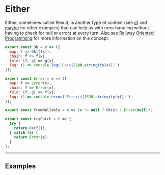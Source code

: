# Either

Either, sometimes called Result, is another type of context (see [of](JS/of.md) and [maybe](JS/maybe.md) for other examples) that can help us with error handling without having to check for null or errors at every turn.  Also see [Railway Oriented Programming](https://fsharpforfunandprofit.com/rop/) for more information on this concept.

```js
export const Ok = x => ({
  map: f => Ok(f(x)),
  chain: f => f(x),
  fold: (f, g) => g(x),
  log: () => console.log(`Ok(${JSON.stringify(x)})`)
});

export const Error = x => ({
  map: f => Error(x),
  chain: f => Error(x),
  fold: (f, g) => f(x),
  log: () => console.error(`Error(${JSON.stringify(x)})`)
});

export const fromNullable = x => (x != null ? Ok(x) : Error(null));

export const tryCatch = f => {
  try {
    return Ok(f());
  } catch (e) {
    return Error(e);
  }
};
```

---

## Examples